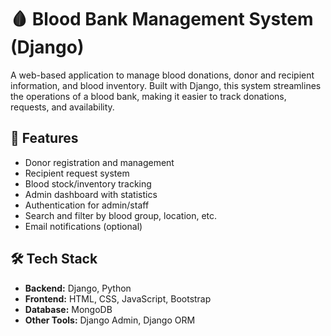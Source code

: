 # 🩸 Blood Bank Management System (Django)

A web-based application to manage blood donations, donor and recipient information, and blood inventory. Built with Django, this system streamlines the operations of a blood bank, making it easier to track donations, requests, and availability.

## 🚀 Features

- Donor registration and management  
- Recipient request system  
- Blood stock/inventory tracking  
- Admin dashboard with statistics  
- Authentication for admin/staff  
- Search and filter by blood group, location, etc.  
- Email notifications (optional)  

## 🛠 Tech Stack

- **Backend:** Django, Python  
- **Frontend:** HTML, CSS, JavaScript, Bootstrap  
- **Database:** MongoDB 
- **Other Tools:** Django Admin, Django ORM  

